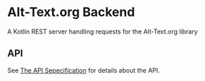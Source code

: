 Alt-Text.org Backend
====================

A Kotlin REST server handling requests for the Alt-Text.org library

API
---

See [The API Sepecification](./APIv1.md) for details about the API.